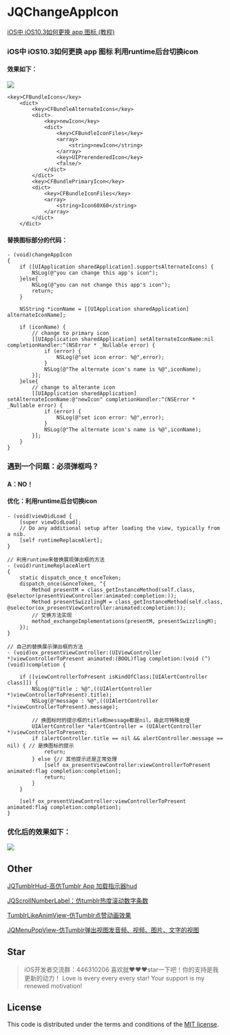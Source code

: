 # JQChangeAppIcon
[ iOS中 iOS10.3如何更换 app 图标 (教程)](http://blog.csdn.net/qq_31810357/article/details/68489138
)

### iOS中 iOS10.3如何更换 app 图标  利用runtime后台切换icon
#### 效果如下：
![](http://img.blog.csdn.net/20170330162610437)

```
<key>CFBundleIcons</key>
    <dict>
        <key>CFBundleAlternateIcons</key>
        <dict>
            <key>newIcon</key>
            <dict>
                <key>CFBundleIconFiles</key>
                <array>
                    <string>newIcon</string>
                </array>
                <key>UIPrerenderedIcon</key>
                <false/>
            </dict>
        </dict>
        <key>CFBundlePrimaryIcon</key>
        <dict>
            <key>CFBundleIconFiles</key>
            <array>
                <string>Icon60X60</string>
            </array>
        </dict>
    </dict> 
```

#### 替换图标部分的代码：
```
- (void)changeAppIcon
{
    if ([UIApplication sharedApplication].supportsAlternateIcons) {
        NSLog(@"you can change this app's icon");
    }else{
        NSLog(@"you can not change this app's icon");
        return;
    }
    
    NSString *iconName = [[UIApplication sharedApplication] alternateIconName];
    
    if (iconName) {
        // change to primary icon
        [[UIApplication sharedApplication] setAlternateIconName:nil completionHandler:^(NSError * _Nullable error) {
            if (error) {
                NSLog(@"set icon error: %@",error);
            }
            NSLog(@"The alternate icon's name is %@",iconName);
        }];
    }else{
        // change to alterante icon
        [[UIApplication sharedApplication] setAlternateIconName:@"newIcon" completionHandler:^(NSError * _Nullable error) {
            if (error) {
                NSLog(@"set icon error: %@",error);
            }
            NSLog(@"The alternate icon's name is %@",iconName);
        }];
    }
}
```
### 遇到一个问题：必须弹框吗？
#### A：NO！
#### 优化：利用runtime后台切换icon
```
- (void)viewDidLoad {
    [super viewDidLoad];
    // Do any additional setup after loading the view, typically from a nib.
    [self runtimeReplaceAlert];
}

// 利用runtime来替换展现弹出框的方法
- (void)runtimeReplaceAlert
{
    static dispatch_once_t onceToken;
    dispatch_once(&onceToken, ^{
        Method presentM = class_getInstanceMethod(self.class, @selector(presentViewController:animated:completion:));
        Method presentSwizzlingM = class_getInstanceMethod(self.class, @selector(ox_presentViewController:animated:completion:));
        // 交换方法实现
        method_exchangeImplementations(presentM, presentSwizzlingM);
    });
}

// 自己的替换展示弹出框的方法
- (void)ox_presentViewController:(UIViewController *)viewControllerToPresent animated:(BOOL)flag completion:(void (^)(void))completion {
    
    if ([viewControllerToPresent isKindOfClass:[UIAlertController class]]) {
        NSLog(@"title : %@",((UIAlertController *)viewControllerToPresent).title);
        NSLog(@"message : %@",((UIAlertController *)viewControllerToPresent).message);
        
        // 换图标时的提示框的title和message都是nil，由此可特殊处理
        UIAlertController *alertController = (UIAlertController *)viewControllerToPresent;
        if (alertController.title == nil && alertController.message == nil) { // 是换图标的提示
            return;
        } else {// 其他提示还是正常处理
            [self ox_presentViewController:viewControllerToPresent animated:flag completion:completion];
            return;
        }
    }
    
    [self ox_presentViewController:viewControllerToPresent animated:flag completion:completion];
}

```
### 优化后的效果如下：
![](http://img.blog.csdn.net/20170512104703077?watermark/2/text/aHR0cDovL2Jsb2cuY3Nkbi5uZXQvcXFfMzE4MTAzNTc=/font/5a6L5L2T/fontsize/400/fill/I0JBQkFCMA==/dissolve/70/gravity/SouthEast)

## Other
[JQTumblrHud-高仿Tumblr App 加载指示器hud](https://github.com/xiaohange/JQTumblrHud)

[JQScrollNumberLabel：仿tumblr热度滚动数字条数](https://github.com/xiaohange/JQScrollNumberLabel)

[TumblrLikeAnimView-仿Tumblr点赞动画效果](https://github.com/xiaohange/TumblrLikeAnimView)

[JQMenuPopView-仿Tumblr弹出视图发音频、视频、图片、文字的视图](https://github.com/xiaohange/JQMenuPopView)

## Star
>iOS开发者交流群：446310206 喜欢就❤️❤️❤️star一下吧！你的支持是我更新的动力！ Love is every every every star! Your support is my renewed motivation!

## License

This code is distributed under the terms and conditions of the [MIT license](LICENSE). 